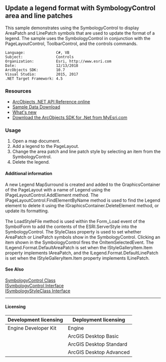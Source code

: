## Update a legend format with SymbologyControl area and line patches

  <div xmlns="http://www.w3.org/1999/xhtml" xmlns:my="http://schemas.microsoft.com/office/infopath/2003/myXSD/2006-02-10T23:25:53">This sample demonstrates using the SymbologyControl to display AreaPatch and LinePatch symbols that are used to update the format of a legend. The sample uses the SymbologyControl in conjunction with the PageLayoutControl, ToolbarControl, and the controls commands.</div>  


<!-- TODO: Fill this section below with metadata about this sample-->
```
Language:              C#, VB
Subject:               Controls
Organization:          Esri, http://www.esri.com
Date:                  12/13/2018
ArcObjects SDK:        10.7
Visual Studio:         2015, 2017
.NET Target Framework: 4.5
```

### Resources

* [ArcObjects .NET API Reference online](http://desktop.arcgis.com/en/arcobjects/latest/net/webframe.htm)  
* [Sample Data Download](../../releases)  
* [What's new](http://desktop.arcgis.com/en/arcobjects/latest/net/webframe.htm#91cabc68-2271-400a-8ff9-c7fb25108546.htm)  
* [Download the ArcObjects SDK for .Net from MyEsri.com](https://my.esri.com/)  

### Usage
1. Open a map document.   
1. Add a legend to the PageLayout.   
1. Change the area patch and line patch style by selecting an item from the SymbologyControl.  
1. Delete the legend.   





#### Additional information  
<div xmlns="http://www.w3.org/1999/xhtml" xmlns:my="http://schemas.microsoft.com/office/infopath/2003/myXSD/2006-02-10T23:25:53">A new Legend MapSurround is created and added to the GraphicsContainer of the PageLayout with a name of Legend using the IPageLayoutControl.AddElement method. The IPageLayoutControl.FindElementByName method is used to find the Legend element to delete it using the IGraphicsContainer.DeleteElement method, or update its formatting.</div>  
<div xmlns="http://www.w3.org/1999/xhtml" xmlns:my="http://schemas.microsoft.com/office/infopath/2003/myXSD/2006-02-10T23:25:53"> </div>  
<div xmlns="http://www.w3.org/1999/xhtml" xmlns:my="http://schemas.microsoft.com/office/infopath/2003/myXSD/2006-02-10T23:25:53">The LoadStyleFile method is used within the Form_Load event of the SymbolForm to add the contents of the ESRI.ServerStyle into the SymbologyControl. The StyleClass property is used to set whether AreaPatch or LinePatch symbols show in the SymbologyControl. Clicking an item shown in the SymbologyControl fires the OnItemSelectedEvent. The ILegend.Format.DefaultAreaPatch is set when the IStyleGalleryItem.Item property implements IAreaPatch, and the ILegend.Format.DefaultLinePatch is set when the IStyleGalleryItem.Item property implements ILinePatch. </div>  


#### See Also  
[SymbologyControl Class](http://desktop.arcgis.com/search/?q=SymbologyControl%20Class&p=0&language=en&product=arcobjects-sdk-dotnet&version=&n=15&collection=help)  
[ISymbologyControl Interface](http://desktop.arcgis.com/search/?q=ISymbologyControl%20Interface&p=0&language=en&product=arcobjects-sdk-dotnet&version=&n=15&collection=help)  
[ISymbologyStyleClass Interface](http://desktop.arcgis.com/search/?q=ISymbologyStyleClass%20Interface&p=0&language=en&product=arcobjects-sdk-dotnet&version=&n=15&collection=help)  


---------------------------------

#### Licensing  
| Development licensing | Deployment licensing | 
| ------------- | ------------- | 
| Engine Developer Kit | Engine |  
|  | ArcGIS Desktop Basic |  
|  | ArcGIS Desktop Standard |  
|  | ArcGIS Desktop Advanced |  


